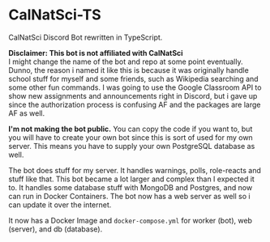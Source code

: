 # CalNatSci-TS
CalNatSci Discord Bot rewritten in TypeScript.

**Disclaimer: This bot is not affiliated with CalNatSci**  
I might change the name of the bot and repo at some point eventually. Dunno, the reason i named it
like this is because it was originally handle school stuff for myself and some friends, such as Wikipedia searching and some other fun commands. I was going to use the Google Classroom API to show new assignments and announcements right in Discord, but i gave up since the authorization process is confusing AF and the packages are large AF as well.  

**I'm not making the bot public.** You can copy the code if you want to, but you will have to create your own bot since this is sort of used for my own server. This means you have to supply your own PostgreSQL database as well.

The bot does stuff for my server. It handles warnings, polls, role-reacts and stuff like that.
This bot became a lot larger and complex than I expected it to. It handles some database stuff
with MongoDB and Postgres, and now can run in Docker Containers. The bot now has a web server as well so i can update it over the internet.

It now has a Docker Image and `docker-compose.yml` for worker (bot), web (server), and db (database).